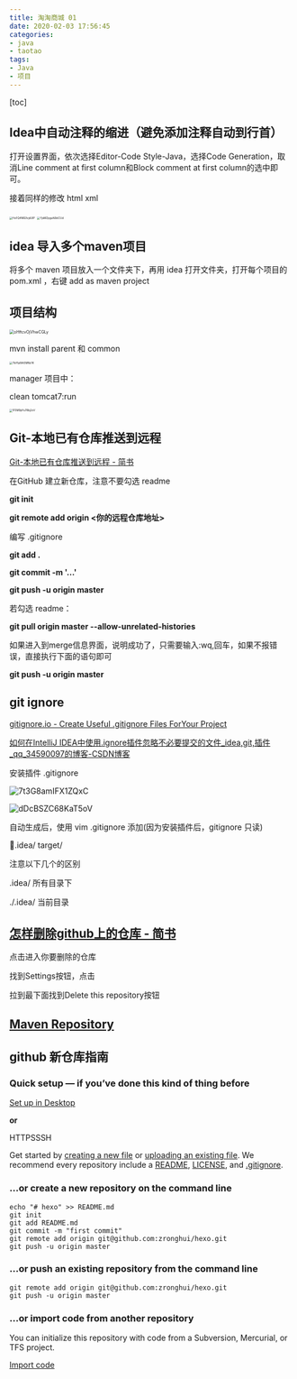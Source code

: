 ```yaml
---
title: 淘淘商城 01
date: 2020-02-03 17:56:45
categories:
- java
- taotao
tags:
- Java
- 项目
---
```


[toc]

<!--more-->



## Idea中自动注释的缩进（避免添加注释自动到行首）

打开设置界面，依次选择Editor-Code Style-Java，选择Code Generation，取消Line comment at first column和Block comment at first column的选中即可。

接着同样的修改 html xml

<img src="https://i.loli.net/2020/02/03/HoFQ4NR2lvjdUIP.png" alt="HoFQ4NR2lvjdUIP" style="zoom: 33%;" />

<img src="https://i.loli.net/2020/02/03/YjsMZpguA6ktCUd.png" alt="YjsMZpguA6ktCUd" style="zoom:33%;" />



## idea 导入多个maven项目

将多个 maven 项目放入一个文件夹下，再用 idea 打开文件夹，打开每个项目的 pom.xml ，右键 add as maven project

## 项目结构

<img src="https://i.loli.net/2020/02/04/oHftcvOjVhwCGLy.png" alt="oHftcvOjVhwCGLy" style="zoom: 50%;" />

mvn install parent 和 common

<img src="https://i.loli.net/2020/02/04/7IsYlp8At5MNz1K.png" alt="7IsYlp8At5MNz1K" style="zoom: 33%;" />

manager 项目中：

 clean tomcat7:run

<img src="https://i.loli.net/2020/02/04/1F5M9pYu78bj2oV.png" alt="1F5M9pYu78bj2oV" style="zoom: 33%;" />



## Git-本地已有仓库推送到远程

[Git-本地已有仓库推送到远程 - 简书](https://www.jianshu.com/p/53f7c7c75d72)

在GitHub 建立新仓库，注意不要勾选 readme



**git init**

**git remote add origin <你的远程仓库地址>**

编写 .gitignore

**git add .**

**git commit -m '...'**

**git push -u origin master** 



若勾选 readme：

**git pull origin master --allow-unrelated-histories**

如果进入到merge信息界面，说明成功了，只需要输入:wq,回车，如果不报错误，直接执行下面的语句即可

**git push -u origin master** 

## git ignore 

[gitignore.io - Create Useful .gitignore Files ForYour Project](https://gitignore.io/)

[如何在IntelliJ IDEA中使用.ignore插件忽略不必要提交的文件_idea,git,插件_qq_34590097的博客-CSDN博客](https://blog.csdn.net/qq_34590097/article/details/56284935)

安装插件 .gitignore

![7t3G8amIFX1ZQxC](https://i.loli.net/2020/02/04/7t3G8amIFX1ZQxC.png)

![dDcBSZC68KaT5oV](https://i.loli.net/2020/02/04/dDcBSZC68KaT5oV.png)

自动生成后，使用 vim .gitignore 添加(因为安装插件后，gitignore 只读)

.idea/
target/

注意以下几个的区别

.idea/  所有目录下

./.idea/ 当前目录

## [怎样删除github上的仓库 - 简书](https://www.jianshu.com/p/a2cf6ce1dfbc)

点击进入你要删除的仓库

找到Settings按钮，点击

拉到最下面找到Delete this repository按钮



## [Maven Repository](https://mvnrepository.com)



## github 新仓库指南

### **Quick setup** — if you’ve done this kind of thing before

[ Set up in Desktop](x-github-client://openRepo/https://github.com/zronghui/hexo)

**or**

HTTPSSSH

Get started by [creating a new file](https://github.com/zronghui/hexo/new/master) or [uploading an existing file](https://github.com/zronghui/hexo/upload). We recommend every repository include a [README](https://github.com/zronghui/hexo/new/master?readme=1), [LICENSE](https://github.com/zronghui/hexo/new/master?filename=LICENSE.md), and [.gitignore](https://github.com/zronghui/hexo/new/master?filename=.gitignore).

### …or create a new repository on the command line



```
echo "# hexo" >> README.md
git init
git add README.md
git commit -m "first commit"
git remote add origin git@github.com:zronghui/hexo.git
git push -u origin master
```

### …or push an existing repository from the command line



```
git remote add origin git@github.com:zronghui/hexo.git
git push -u origin master
```

### …or import code from another repository

You can initialize this repository with code from a Subversion, Mercurial, or TFS project.

[Import code](https://github.com/zronghui/hexo/import)
